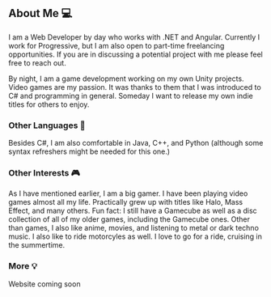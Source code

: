 ## About Me :computer:
I am a Web Developer by day who works with .NET and Angular. Currently I work for Progressive, but I am also open to part-time freelancing opportunities. If you are in discussing a potential project with me please feel free to reach out.

By night, I am a game development working on my own Unity projects. Video games are my passion. It was thanks to them that I was introduced to C# and programming in general. Someday I want to release my own indie titles for others to enjoy.

### Other Languages :speech_balloon:
Besides C#, I am also comfortable in Java, C++, and Python (although some syntax refreshers might be needed for this one.)

### Other Interests :video_game:
As I have mentioned earlier, I am a big gamer. I have been playing video games almost all my life. Practically grew up with titles like Halo, Mass Effect, and many others. Fun fact: I still have a Gamecube as well as a disc collection of all of my older games, including the Gamecube ones. Other than games, I also like anime, movies, and listening to metal or dark techno music. I also like to ride motorcyles as well. I love to go for a ride, cruising in the summertime.

### More :bulb:
Website coming soon
